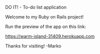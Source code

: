 
  DO IT! - To-do list application


Welcome to my Ruby on Rails project! 


Run the preview of the app on this link: 

https://warm-island-31409.herokuapp.com

Thanks for visiting!
-Marko
